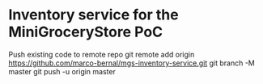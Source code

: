 # Inventory service for the MiniGroceryStore PoC

Push existing code to remote repo
git remote add origin https://github.com/marco-bernal/mgs-inventory-service.git
git branch -M master
git push -u origin master